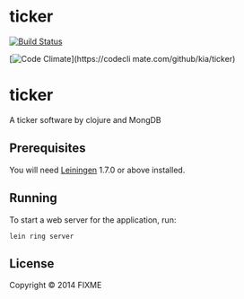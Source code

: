 # ticker
[![Build Status](https://travis-ci.org/cologneintelligence/ticker.svg?branch=master)](https://travis-ci.org/cologneintelligence/ticker)

[![Code Climate](https://codeclimate.com/github/kia/ticker.png)](https://codecli
mate.com/github/kia/ticker)

ticker
======

A ticker software by clojure and MongDB

## Prerequisites

You will need [Leiningen][1] 1.7.0 or above installed.

[1]: https://github.com/technomancy/leiningen

## Running

To start a web server for the application, run:

    lein ring server

## License

Copyright © 2014 FIXME
